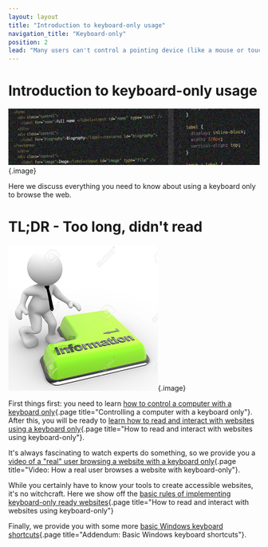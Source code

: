 ```yaml
---
layout: layout
title: "Introduction to keyboard-only usage"
navigation_title: "Keyboard-only"
position: 2
lead: "Many users can't control a pointing device (like a mouse or touch screen) and rely on keyboard usage only. Thus, a website (and any other software) must be fully functional with a keyboard."
---
```


# Introduction to keyboard-only usage

![](_media/1511094201689.png){.image}

Here we discuss everything you need to know about using a keyboard only to browse the web.

# TL;DR - Too long, didn't read

![](_media/1511094193930.png){.image}

First things first: you need to learn [how to control a computer with a keyboard only](/knowledge-about-developing-and-testing-accessible-websites/introduction-to-keyboard-only-usage/controlling-a-computer-with-a-keyboard-only){.page title="Controlling a computer with a keyboard only"}. After this, you will be ready to [learn how to read and interact with websites using a keyboard only](/knowledge-about-developing-and-testing-accessible-websites/introduction-to-keyboard-only-usage/how-to-read-and-interact-with-websites-using-keyboard-only){.page title="How to read and interact with websites using keyboard-only"}.

It's always fascinating to watch experts do something, so we provide you a [video of a "real" user browsing a website with a keyboard only](/knowledge-about-developing-and-testing-accessible-websites/introduction-to-keyboard-only-usage/video--how-a-real-user-browses-a-website-with-keyboard-only){.page title="Video: How a real user browses a website with keyboard-only"}.

While you certainly have to know your tools to create accessible websites, it's no witchcraft. Here we show off the [basic rules of implementing keyboard-only ready websites](/knowledge-about-developing-and-testing-accessible-websites/introduction-to-keyboard-only-usage/how-to-read-and-interact-with-websites-using-keyboard-only){.page title="How to read and interact with websites using keyboard-only"}

Finally, we provide you with some more [basic Windows keyboard shortcuts](/knowledge-about-developing-and-testing-accessible-websites/introduction-to-keyboard-only-usage/addendum--basic-windows-keyboard-shortcuts){.page title="Addendum: Basic Windows keyboard shortcuts"}.